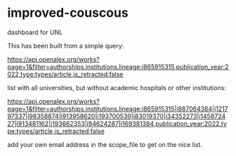 # improved-couscous
dashboard for UNL

This has been built from a simple query: 

https://api.openalex.org/works?page=1&filter=authorships.institutions.lineage:i865915315,publication_year:2022,type:types/article,is_retracted:false 


list with all universities, but without academic hospitals or other institutions:

https://api.openalex.org/works?page=1&filter=authorships.institutions.lineage:i865915315|i887064364|i121797337|i98358874|i913958620|i193700539|i83019370|i34352273|i145872427|i913481162|i193662353|i94624287|i169381384,publication_year:2022,type:types/article,is_retracted:false 

add your own email address in the scope_file to get on the nice list.
